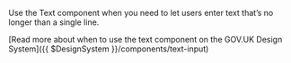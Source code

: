 Use the Text component when you need to let users enter text that’s no longer than a single line.

[Read more about when to use the text component on the GOV.UK Design System]({{ $DesignSystem }}/components/text-input)
